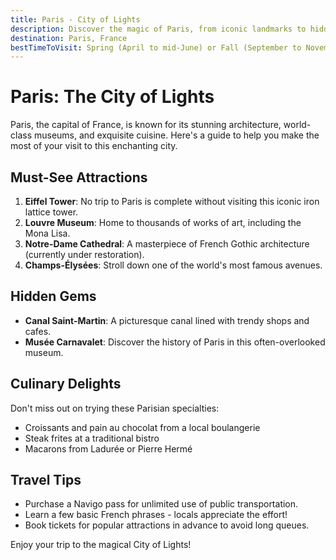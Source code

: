 ```yaml
---
title: Paris - City of Lights
description: Discover the magic of Paris, from iconic landmarks to hidden gems
destination: Paris, France
bestTimeToVisit: Spring (April to mid-June) or Fall (September to November)
---
```


# Paris: The City of Lights

Paris, the capital of France, is known for its stunning architecture, world-class museums, and exquisite cuisine. Here's a guide to help you make the most of your visit to this enchanting city.

## Must-See Attractions

1. **Eiffel Tower**: No trip to Paris is complete without visiting this iconic iron lattice tower.
2. **Louvre Museum**: Home to thousands of works of art, including the Mona Lisa.
3. **Notre-Dame Cathedral**: A masterpiece of French Gothic architecture (currently under restoration).
4. **Champs-Élysées**: Stroll down one of the world's most famous avenues.

## Hidden Gems

- **Canal Saint-Martin**: A picturesque canal lined with trendy shops and cafes.
- **Musée Carnavalet**: Discover the history of Paris in this often-overlooked museum.

## Culinary Delights

Don't miss out on trying these Parisian specialties:

- Croissants and pain au chocolat from a local boulangerie
- Steak frites at a traditional bistro
- Macarons from Ladurée or Pierre Hermé

## Travel Tips

- Purchase a Navigo pass for unlimited use of public transportation.
- Learn a few basic French phrases - locals appreciate the effort!
- Book tickets for popular attractions in advance to avoid long queues.

Enjoy your trip to the magical City of Lights!